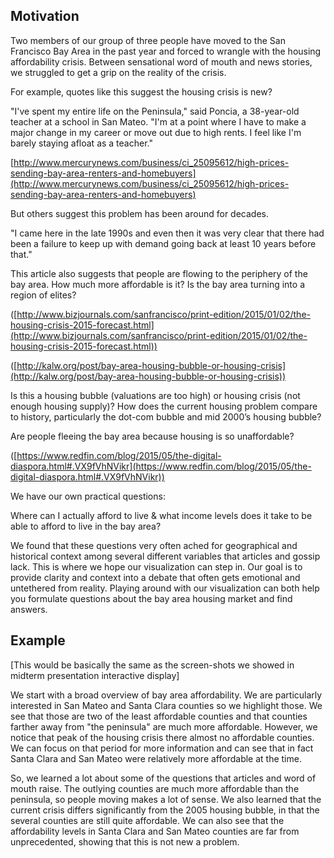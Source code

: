 ## Motivation

Two members of our group of three people have moved to the San Francisco Bay Area in the past year and forced to wrangle with the housing affordability crisis. Between sensational word of mouth and news stories, we struggled to get a grip on the reality of the crisis.

For example, quotes like this suggest the housing crisis is new?

"I've spent my entire life on the Peninsula," said Poncia, a 38-year-old teacher at a school in San Mateo. "I'm at a point where I have to make a major change in my career or move out due to high rents. I feel like I'm barely staying afloat as a teacher."

[http://www.mercurynews.com/business/ci_25095612/high-prices-sending-bay-area-renters-and-homebuyers](http://www.mercurynews.com/business/ci_25095612/high-prices-sending-bay-area-renters-and-homebuyers)

But others suggest this problem has been around for decades. 

"I came here in the late 1990s and even then it was very clear that there had been a failure to keep up with demand going back at least 10 years before that."

This article also suggests that people are flowing to the periphery of the bay area. How much more affordable is it? Is the bay area turning into a region of elites?

([http://www.bizjournals.com/sanfrancisco/print-edition/2015/01/02/the-housing-crisis-2015-forecast.html](http://www.bizjournals.com/sanfrancisco/print-edition/2015/01/02/the-housing-crisis-2015-forecast.html))

([http://kalw.org/post/bay-area-housing-bubble-or-housing-crisis](http://kalw.org/post/bay-area-housing-bubble-or-housing-crisis))

Is this a housing bubble (valuations are too high) or housing crisis (not enough housing supply)? How does the current housing problem compare to history, particularly the dot-com bubble and mid 2000’s housing bubble?

Are people fleeing the bay area because housing is so unaffordable?

([https://www.redfin.com/blog/2015/05/the-digital-diaspora.html#.VX9fVhNVikr](https://www.redfin.com/blog/2015/05/the-digital-diaspora.html#.VX9fVhNVikr))

We have our own practical questions:

Where can I actually afford to live & what income levels does it take to be able to afford to live in the bay area?

We found that these questions very often ached for geographical and historical context among several different variables that articles and gossip lack. This is where we hope our visualization can step in. Our goal is to provide clarity and context into a debate that often gets emotional and untethered from reality. Playing around with our visualization can both help you formulate questions about the bay area housing market and find answers.

## Example

[This would be basically the same as the screen-shots we showed in midterm presentation interactive display]

We start with a broad overview of bay area affordability. We are particularly interested in San Mateo and Santa Clara counties so we highlight those. We see that those are two of the least affordable counties and that counties farther away from "the peninsula" are much more affordable. However, we notice that peak of the housing crisis there almost no affordable counties. We can focus on that period for more information and can see that in fact Santa Clara and San Mateo were relatively more affordable at the time.

So, we learned a lot about some of the questions that articles and word of mouth raise. The outlying counties are much more affordable than the peninsula, so people moving makes a lot of sense. We also learned that the current crisis differs significantly from the 2005 housing bubble, in that the several counties are still quite affordable. We can also see that the affordability levels in Santa Clara and San Mateo counties are far from unprecedented, showing that this is not new a problem.
